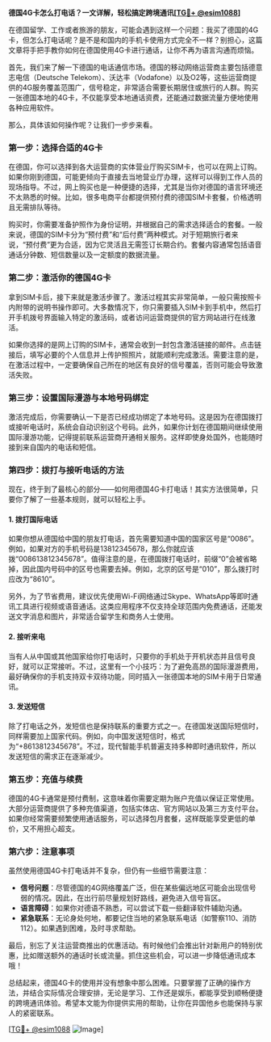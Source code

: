 **德国4G卡怎么打电话？一文详解，轻松搞定跨境通讯[[TG💪+ @esim1088](https://t.me/s/esim1088)]**

在德国留学、工作或者旅游的朋友，可能会遇到这样一个问题：我买了德国的4G卡，但怎么打电话呢？是不是和国内的手机卡使用方式完全不一样？别担心，这篇文章将手把手教你如何在德国使用4G卡进行通话，让你不再为语言沟通而烦恼。

首先，我们来了解一下德国的电话通信市场。德国的移动网络运营商主要包括德意志电信（Deutsche Telekom）、沃达丰（Vodafone）以及O2等，这些运营商提供的4G服务覆盖范围广，信号稳定，非常适合需要长期居住或旅行的人群。购买一张德国本地的4G卡，不仅能享受本地通话资费，还能通过数据流量方便地使用各种应用软件。

那么，具体该如何操作呢？让我们一步步来看。

### **第一步：选择合适的4G卡**

在德国，你可以选择到各大运营商的实体营业厅购买SIM卡，也可以在网上订购。如果你刚到德国，可能更倾向于直接去当地营业厅办理，这样可以得到工作人员的现场指导。不过，网上购买也是一种便捷的选择，尤其是当你对德国的语言环境还不太熟悉的时候。比如，很多电商平台都提供预付费的德国SIM卡套餐，价格透明且无需排队等待。

购买时，你需要准备护照作为身份证明，并根据自己的需求选择适合的套餐。一般来说，德国的SIM卡分为“预付费”和“后付费”两种模式。对于短期旅行者来说，“预付费”更为合适，因为它灵活且无需签订长期合约。套餐内容通常包括语音通话分钟数、短信数量以及一定额度的数据流量。

### **第二步：激活你的德国4G卡**

拿到SIM卡后，接下来就是激活步骤了。激活过程其实非常简单，一般只需按照卡内附带的说明书操作即可。大多数情况下，你只需要插入SIM卡到手机中，然后打开手机拨号界面输入特定的激活码，或者访问运营商提供的官方网站进行在线激活。

如果你选择的是网上订购的SIM卡，通常会收到一封包含激活链接的邮件。点击链接后，填写必要的个人信息并上传护照照片，就能顺利完成激活。需要注意的是，在激活过程中，一定要确保自己所在的地区有良好的信号覆盖，否则可能会导致激活失败。

### **第三步：设置国际漫游与本地号码绑定**

激活完成后，你需要确认一下是否已经成功绑定了本地号码。这是因为在德国拨打或接听电话时，系统会自动识别这个号码。此外，如果你计划在德国期间继续使用国际漫游功能，记得提前联系运营商开通相关服务。这样即使身处国外，也能随时接到来自国内的电话和短信。

### **第四步：拨打与接听电话的方法**

现在，终于到了最核心的部分——如何用德国4G卡打电话！其实方法很简单，只要你了解了一些基本规则，就可以轻松上手。

#### **1. 拨打国际电话**

如果你想从德国给中国的朋友打电话，首先需要知道中国的国家区号是“0086”。例如，如果对方的手机号码是13812345678，那么你就应该拨“008613812345678”。值得注意的是，在德国拨打电话时，前缀“0”会被省略掉，因此国内号码中的区号也需要去掉。例如，北京的区号是“010”，那么拨打时应改为“8610”。

另外，为了节省费用，建议优先使用Wi-Fi网络通过Skype、WhatsApp等即时通讯工具进行视频或语音通话。这类应用程序不仅支持全球范围内免费通话，还能发送文字消息和图片，非常适合留学生和商务人士使用。

#### **2. 接听来电**

当有人从中国或其他国家给你打电话时，只要你的手机处于开机状态并且信号良好，就可以正常接听。不过，这里有一个小技巧：为了避免高昂的国际漫游费用，最好确保你的手机支持双卡双待功能，同时插入一张德国本地的SIM卡用于日常通讯。

#### **3. 发送短信**

除了打电话之外，发短信也是保持联系的重要方式之一。在德国发送国际短信时，同样需要加上国家代码。例如，向中国发送短信时，格式为“+8613812345678”。不过，现代智能手机普遍支持多种即时通讯软件，所以发送短信的需求正在逐渐减少。

### **第五步：充值与续费**

德国的4G卡通常是预付费制，这意味着你需要定期为账户充值以保证正常使用。大部分运营商提供了多种充值渠道，包括实体店、官方网站以及第三方支付平台。如果你经常需要频繁使用通话服务，可以选择包月套餐，这样既能享受更低的单价，又不用担心超支。

### **第六步：注意事项**

虽然使用德国4G卡打电话并不复杂，但仍有一些细节需要注意：

- **信号问题**：尽管德国的4G网络覆盖广泛，但在某些偏远地区可能会出现信号弱的情况。因此，在出行前尽量规划好路线，避免进入信号盲区。
- **语言障碍**：如果你对德语不熟悉，可以尝试下载一些翻译软件辅助沟通。
- **紧急联系**：无论身处何地，都要记住当地的紧急联系电话（如警察110、消防112）。如果遇到困难，及时寻求帮助。

最后，别忘了关注运营商推出的优惠活动。有时候他们会推出针对新用户的特别优惠，比如赠送额外的通话时长或流量。抓住这些机会，可以进一步降低通讯成本哦！

总结起来，德国4G卡的使用并没有想象中那么困难。只要掌握了正确的操作方法，并结合实际情况合理安排，无论是学习、工作还是娱乐，都能享受到顺畅便捷的跨境通讯体验。希望本文能为你提供实用的帮助，让你在异国他乡也能保持与家人的紧密联系。

[[TG💪+ @esim1088](https://t.me/s/esim1088) ![Image](https://i.postimg.cc/4NQfJmqS/Snipaste-2025-05-13-00-14-12.png)]
